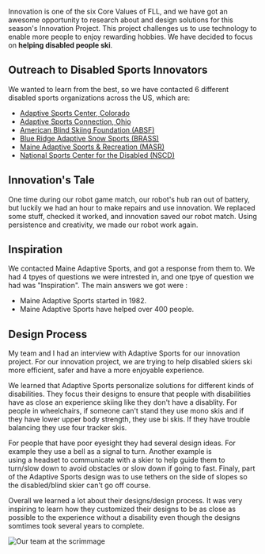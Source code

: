 Innovation is one of the six Core Values of FLL, and we have got an awesome opportunity to research about and design solutions for this season's Innovation Project. This project challenges us to use technology to enable more people to enjoy rewarding hobbies. We have decided to focus on **helping disabled people ski**.

## Outreach to Disabled Sports Innovators

We wanted to learn from the best, so we have contacted 6 different disabled sports organizations across the US, which are:

* [Adaptive Sports Center, Colorado](https://www.adaptivesports.org/) 
* [Adaptive Sports  Connection, Ohio](https://adaptivesportsconnection.org/)
* [American Blind Skiing Foundation (ABSF)](https://www.absf.org/)
* [Blue Ridge Adaptive Snow Sports (BRASS)](https://www.brasski.org/)
* [Maine Adaptive Sports & Recreation (MASR)](https://maineadaptive.org/)
* [National Sports Center for the Disabled (NSCD)](https://nscd.org/)

## Innovation's Tale

One time during our robot game match, our robot's hub ran out of battery, but luckily we had an hour to make repairs and use innovation.
We replaced some stuff, checked it worked, and innovation saved our robot match. Using persistence and creativity, we made our robot work again.

## Inspiration

We contacted Maine Adaptive Sports, and got a response from them to. We had 4 tpyes of questions we were intrested in, and one tpye of question we had was "Inspiration". The main answers we got were :
 * Maine Adaptive Sports started in 1982.
 * Maine Adaptive Sports have helped over 400 people.

## Design Process
   

My team and I had an interview with Adaptive Sports for our innovation project. For our innovation project, we are trying to help
disabled skiers ski more efficient, safer and have a more enjoyable experience.

We learned that Adaptive Sports personalize solutions for different kinds of disabilities. They focus their designs to ensure 
that people with disabilities have as close an experience skiing like they don't have a disablity. For people in 
wheelchairs, if someone can't stand they use mono skis and if they have lower upper body strength, they use bi skis. 
If they have trouble balancing they use four tracker skis. 

For people that have poor eyesight they had several design ideas. For example they use a bell as a signal to turn. Another example is  
using a headset to communicate with a skier to help guide them to turn/slow down to avoid obstacles or slow down if going to fast. 
Finaly, part of the Adaptive Sports design was to use tethers on the side of slopes so the disabled/blind skier can't go off course.

Overall we learned a lot about their designs/design process. It was very inspiring to learn how they customized their designs to be as 
close as possible to the experience without a disability even though the designs somtimes took several years to complete.







![Our team at the scrimmage](https://drive.google.com/uc?export=view&id=1xflfCX0bYMLwPy-v3Xu5POlNW_BCOedg)
